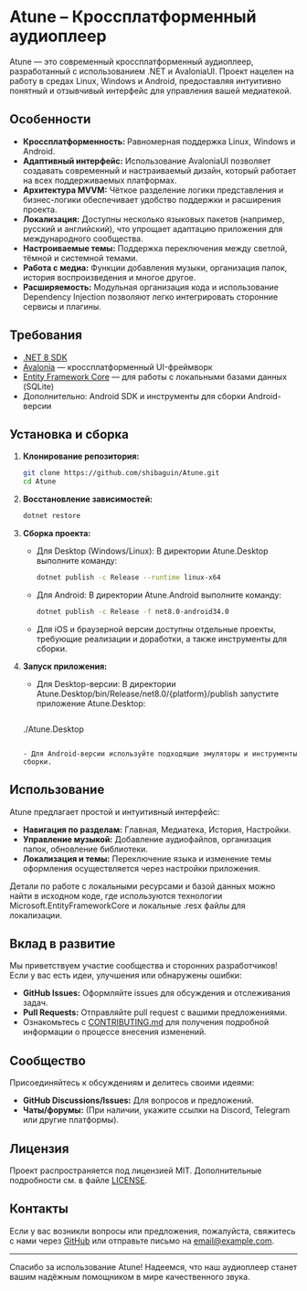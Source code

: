 # Atune – Кроссплатформенный аудиоплеер

Atune — это современный кроссплатформенный аудиоплеер, разработанный с использованием .NET и AvaloniaUI. Проект нацелен на работу в средах Linux, Windows и Android, предоставляя интуитивно понятный и отзывчивый интерфейс для управления вашей медиатекой.

## Особенности

- **Кроссплатформенность:** Равномерная поддержка Linux, Windows и Android.
- **Адаптивный интерфейс:** Использование AvaloniaUI позволяет создавать современный и настраиваемый дизайн, который работает на всех поддерживаемых платформах.
- **Архитектура MVVM:** Чёткое разделение логики представления и бизнес-логики обеспечивает удобство поддержки и расширения проекта.
- **Локализация:** Доступны несколько языковых пакетов (например, русский и английский), что упрощает адаптацию приложения для международного сообщества.
- **Настроиваемые темы:** Поддержка переключения между светлой, тёмной и системной темами.
- **Работа с медиа:** Функции добавления музыки, организация папок, история воспроизведения и многое другое.
- **Расширяемость:** Модульная организация кода и использование Dependency Injection позволяют легко интегрировать сторонние сервисы и плагины.

## Требования

- [.NET 8 SDK](https://dotnet.microsoft.com/download/dotnet/8.0)
- [Avalonia](https://avaloniaui.net) — кроссплатформенный UI-фреймворк
- [Entity Framework Core](https://docs.microsoft.com/en-us/ef/) — для работы с локальными базами данных (SQLite)
- Дополнительно: Android SDK и инструменты для сборки Android-версии

## Установка и сборка

1. **Клонирование репозитория:**

   ```bash
   git clone https://github.com/shibaguin/Atune.git
   cd Atune
   ```

2. **Восстановление зависимостей:**

   ```bash
   dotnet restore
   ```

3. **Сборка проекта:**

   - Для Desktop (Windows/Linux):
   В директории Atune.Desktop выполните команду:

     ```bash
     dotnet publish -c Release --runtime linux-x64

     ```

   - Для Android:
   В директории Atune.Android выполните команду:
     ```bash
     dotnet publish -c Release -f net8.0-android34.0
     ```

   - Для iOS и браузерной версии доступны отдельные проекты, требующие реализации и доработки, а также инструменты для сборки.

4. **Запуск приложения:**

   - Для Desktop-версии:
   В директории Atune.Desktop/bin/Release/net8.0/{platform}/publish запустите приложение Atune.Desktop:

     ```bash
    ./Atune.Desktop
     ```
     
   - Для Android-версии используйте подходящие эмуляторы и инструменты сборки.

## Использование

Atune предлагает простой и интуитивный интерфейс:
- **Навигация по разделам:** Главная, Медиатека, История, Настройки.
- **Управление музыкой:** Добавление аудиофайлов, организация папок, обновление библиотеки.
- **Локализация и темы:** Переключение языка и изменение темы оформления осуществляется через настройки приложения.

Детали по работе с локальными ресурсами и базой данных можно найти в исходном коде, где используются технологии Microsoft.EntityFrameworkCore и локальные .resx файлы для локализации.

## Вклад в развитие

Мы приветствуем участие сообщества и сторонних разработчиков! Если у вас есть идеи, улучшения или обнаружены ошибки:
- **GitHub Issues:** Оформляйте issues для обсуждения и отслеживания задач.
- **Pull Requests:** Отправляйте pull request с вашими предложениями.
- Ознакомьтесь с [CONTRIBUTING.md](CONTRIBUTING.md) для получения подробной информации о процессе внесения изменений.

## Сообщество

Присоединяйтесь к обсуждениям и делитесь своими идеями:
- **GitHub Discussions/Issues:** Для вопросов и предложений.
- **Чаты/форумы:** (При наличии, укажите ссылки на Discord, Telegram или другие платформы).

## Лицензия

Проект распространяется под лицензией MIT. Дополнительные подробности см. в файле [LICENSE](LICENSE).

## Контакты

Если у вас возникли вопросы или предложения, пожалуйста, свяжитесь с нами через [GitHub](https://github.com/yourusername/Atune) или отправьте письмо на [email@example.com](mailto:email@example.com).

---

Спасибо за использование Atune! Надеемся, что наш аудиоплеер станет вашим надёжным помощником в мире качественного звука.
